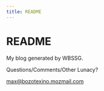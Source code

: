 ```yaml
---
title: README
---
```


# README

My blog generated by WBSSG.

Questions/Comments/Other Lunacy?

max@bozotexino.mozmail.com